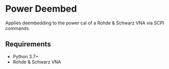 # Power Deembed

Applies deembedding to the power cal of a Rohde & Schwarz VNA via SCPI commands.

## Requirements

- Python 3.7+
- Rohde & Schwarz VNA
